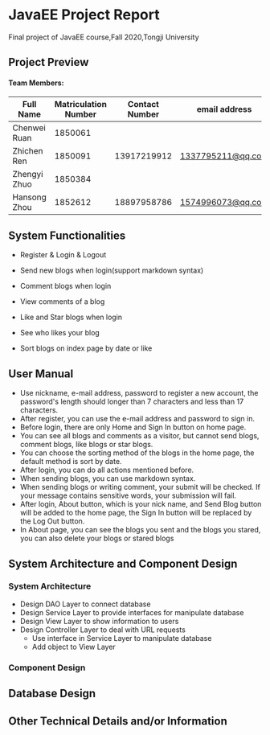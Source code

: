 # JavaEE Project Report

Final project of JavaEE course,Fall 2020,Tongji University

## Project Preview

#### Team Members:

| Full Name | Matriculation Number | Contact Number | email address |
| ------ | ------ | ------ | ------ |
| Chenwei Ruan | 1850061 |||
| Zhichen Ren | 1850091 |13917219912|1337795211@qq.com|
| Zhengyi Zhuo | 1850384 |||
| Hansong Zhou | 1852612 | 18897958786 | 1574996073@qq.com |

## System Functionalities

- Register & Login & Logout

- Send new blogs when login(support markdown syntax)

- Comment blogs when login

- View comments of a blog

- Like and Star blogs when login

- See who likes your blog

- Sort blogs on index page by date or like



## User Manual

- Use nickname, e-mail address, password to register a new account, the password's length should longer than 7 characters and less than  17 characters.
- After register, you can use the e-mail address and password to sign in.
- Before login, there are only Home and Sign In button on home page.
- You can see all blogs and comments as a visitor, but cannot send blogs, comment blogs, like blogs or star blogs.
- You can choose the sorting method of the blogs in the home page, the default method is sort by date.
- After login, you can do all actions mentioned before.
- When sending blogs, you can use markdown syntax.
- When sending blogs or writing comment, your submit will be checked. If your message contains sensitive words, your submission will fail.
- After login, About button, which is your nick name,  and Send Blog button will be added to the home page, the Sign In button will be replaced by the Log Out button.
- In About page, you can see the blogs you sent and the blogs you stared, you can also delete your blogs or stared blogs

## System Architecture and Component Design

### System Architecture

- Design DAO Layer to connect database
- Design Service Layer to provide interfaces for manipulate database
- Design View Layer to show information to users
- Design Controller Layer to deal with URL requests
  - Use interface in Service Layer to manipulate database
  - Add object to View Layer

### Component Design



## Database Design



## Other Technical Details and/or Information

